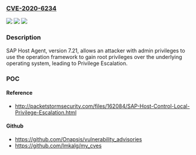 ### [CVE-2020-6234](https://cve.mitre.org/cgi-bin/cvename.cgi?name=CVE-2020-6234)
![](https://img.shields.io/static/v1?label=Product&message=SAP%20Host%20Agent&color=blue)
![](https://img.shields.io/static/v1?label=Version&message=%3C%207.21%20&color=brightgreen)
![](https://img.shields.io/static/v1?label=Vulnerability&message=Privilege%20Escalation&color=brightgreen)

### Description

SAP Host Agent, version 7.21, allows an attacker with admin privileges to use the operation framework to gain root privileges over the underlying operating system, leading to Privilege Escalation.

### POC

#### Reference
- http://packetstormsecurity.com/files/162084/SAP-Host-Control-Local-Privilege-Escalation.html

#### Github
- https://github.com/Onapsis/vulnerability_advisories
- https://github.com/lmkalg/my_cves

